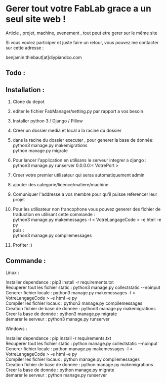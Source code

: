Gerer tout votre FabLab grace a un seul site web !
==================================================
Article , projet, machine, evenement , tout peut etre gerer sur le même site

Si vous voulez participer et juste faire un retour, vous pouvez me contacter sur cette adresse :

benjamin.thiebaut[at]diypiandco.com


Todo :
------


Installation :
--------------

 1. Clone du depot
 2. editer le fichier FabManager/setting.py par rapport a vos besoin
 3. Installer python 3 / Django / Pillow 
 4. Creer un dossier media et local a la racine du dossier
 5. dans la racine du dossier executer , pour generer la base de donnée:
 python3 manage.py makemigrations  
 python manage.py migrate  
 6. Pour lancer l'application en utilisans le serveur integrer a django :
	 python3 manage.py runserver 0.0.0.0:< VotrePort >
	 
 7. Creer votre premier utilisateur qui seras automatiquement admin  
 8. ajouter des categorie/licence/matiere/machine  
 9. Comuniquer l'addresse a vos membre pour qu'il puisse referencer leur projet  
 10. Pour les utilisateur non francophone vous pouvez generer des fichier de traduction en utilisant cette commande :  
        python3 manage.py makemessages -l < VotreLangageCode > -e html -e py  
    puis :  
        python3 manage.py compilemessages  
11. Profiter :)

Commande :
----------
Linux :

Installer dependance :                  pip3 install -r requirements.txt  
Recuperer tout les fichier static :     python3 manage.py collectstatic --noinput  
Generer fichier locale :                python3 manage.py makemessages -l < VotreLangageCode > -e html -e py  
Compiler les fichier locaux :           python3 manage.py compilemessages  
Creation fichier de base de donnée :    python3 manage.py makemigrations  
Creer la base de donnée :               python3 manage.py migrate  
demarer le serveur :                    python3 manage.py runserver  

Windows :

Installer dependance :                  pip install -r requirements.txt  
Recuperer tout les fichier static :     python manage.py collectstatic --noinput  
Generer fichier locale :                python manage.py makemessages -l < VotreLangageCode > -e html -e py  
Compiler les fichier locaux :           python manage.py compilemessages  
Creation fichier de base de donnée :    python manage.py makemigrations  
Creer la base de donnée :               python manage.py migrate  
demarer le serveur :                    python manage.py runserver  

